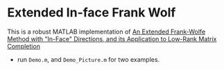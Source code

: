 # Extended In-face Frank Wolf

This is a robust MATLAB implementation of [An Extended Frank-Wolfe Method with "In-Face" Directions, and its Application to Low-Rank Matrix Completion](https://arxiv.org/abs/1511.02204)

* run `Demo.m`, and `Demo_Picture.m` for two examples.
